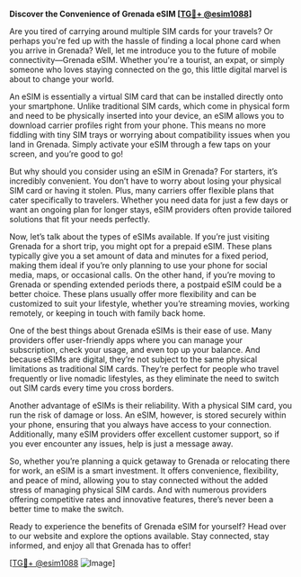 **Discover the Convenience of Grenada eSIM [[TG💪+ @esim1088](https://t.me/s/esim1088)]**

Are you tired of carrying around multiple SIM cards for your travels? Or perhaps you're fed up with the hassle of finding a local phone card when you arrive in Grenada? Well, let me introduce you to the future of mobile connectivity—Grenada eSIM. Whether you're a tourist, an expat, or simply someone who loves staying connected on the go, this little digital marvel is about to change your world.

An eSIM is essentially a virtual SIM card that can be installed directly onto your smartphone. Unlike traditional SIM cards, which come in physical form and need to be physically inserted into your device, an eSIM allows you to download carrier profiles right from your phone. This means no more fiddling with tiny SIM trays or worrying about compatibility issues when you land in Grenada. Simply activate your eSIM through a few taps on your screen, and you’re good to go!

But why should you consider using an eSIM in Grenada? For starters, it’s incredibly convenient. You don’t have to worry about losing your physical SIM card or having it stolen. Plus, many carriers offer flexible plans that cater specifically to travelers. Whether you need data for just a few days or want an ongoing plan for longer stays, eSIM providers often provide tailored solutions that fit your needs perfectly. 

Now, let’s talk about the types of eSIMs available. If you’re just visiting Grenada for a short trip, you might opt for a prepaid eSIM. These plans typically give you a set amount of data and minutes for a fixed period, making them ideal if you’re only planning to use your phone for social media, maps, or occasional calls. On the other hand, if you’re moving to Grenada or spending extended periods there, a postpaid eSIM could be a better choice. These plans usually offer more flexibility and can be customized to suit your lifestyle, whether you’re streaming movies, working remotely, or keeping in touch with family back home.

One of the best things about Grenada eSIMs is their ease of use. Many providers offer user-friendly apps where you can manage your subscription, check your usage, and even top up your balance. And because eSIMs are digital, they’re not subject to the same physical limitations as traditional SIM cards. They’re perfect for people who travel frequently or live nomadic lifestyles, as they eliminate the need to switch out SIM cards every time you cross borders.

Another advantage of eSIMs is their reliability. With a physical SIM card, you run the risk of damage or loss. An eSIM, however, is stored securely within your phone, ensuring that you always have access to your connection. Additionally, many eSIM providers offer excellent customer support, so if you ever encounter any issues, help is just a message away.

So, whether you’re planning a quick getaway to Grenada or relocating there for work, an eSIM is a smart investment. It offers convenience, flexibility, and peace of mind, allowing you to stay connected without the added stress of managing physical SIM cards. And with numerous providers offering competitive rates and innovative features, there’s never been a better time to make the switch.

Ready to experience the benefits of Grenada eSIM for yourself? Head over to our website and explore the options available. Stay connected, stay informed, and enjoy all that Grenada has to offer! 

[[TG💪+ @esim1088](https://t.me/s/esim1088) ![Image](https://i.postimg.cc/Y0z9fWf4/image.png)]